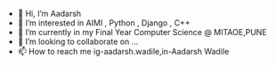 - 👋 Hi, I’m Aadarsh
- 👀 I’m interested in AIMl , Python , Django , C++
- 🌱 I’m currently in my Final Year Computer Science @ MITAOE,PUNE
- 💞️ I’m looking to collaborate on ...
- 📫 How to reach me ig-aadarsh.wadile,in-Aadarsh Wadile

<!---
Dmusk/Dmusk is a ✨ special ✨ repository because its `README.md` (this file) appears on your GitHub profile.
You can click the Preview link to take a look at your changes.
--->
